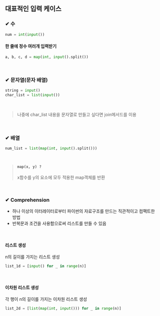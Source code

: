## 대표적인 입력 케이스

### ✔ 수
```python
num = int(input())
```

#### 한 줄에 정수 여러개 입력받기
```python
a, b, c, d = map(int, input().split())
```

</br>

### ✔ 문자열(문자 배열)
```python
string = input()
char_list = list(input())
```

</br>

> 나중에 char_list 내용을 문자열로 만들고 싶다면 join메서드를 이용

</br>

### ✔ 배열
```python
num_list = list(map(int, input().split()))
```

</br>

> __`map(x, y) ?`__
> </br>     
> x함수를 y의 요소에 모두 적용한 map객체를 반환

</br>

### ✔ Comprehension
- 하나 이상의 이터레이터로부터 파이썬의 자료구조를 만드는 직관적이고 컴팩트한 방법
- 반복문과 조건을 사용함으로써 리스트를 만들 수 있음

</br>

#### 리스트 생성 
n의 길이를 가지는 리스트 생성     

```python
list_1d = [input() for _ in range(n)]
```

</br>

#### 이차원 리스트 생성 
각 행이 n의 길이를 가지는 이차원 리스트 생성      

```python
list_2d = [list(map(int, input())) for _ in range(n)]
```
